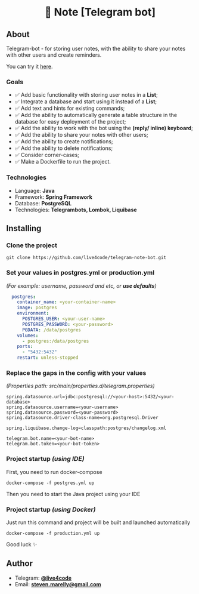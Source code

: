 <h1 align="center">📓 Note [Telegram bot]</h1>

## About

Telegram-bot - for storing user notes, with the ability to share your notes with other users and create reminders.

You can try it [here](https://t.me/enterprise_note_bot).

### Goals

* ✅ Add basic functionality with storing user notes in a **List**;
* ✅ Integrate a database and start using it instead of a **List**;
* ✅ Add text and hints for existing commands;
* ✅ Add the ability to automatically generate a table structure in the database for easy deployment of the project;
* ✅ Add the ability to work with the bot using the **(reply/ inline) keyboard**;
* ✅ Add the ability to share your notes with other users;
* ✅ Add the ability to create notifications;
* ✅ Add the ability to delete notifications;
* ✅ Consider corner-cases;
* ✅ Make a Dockerfile to run the project.

### Technologies

* Language: **Java**
* Framework: **Spring Framework**
* Database: **PostgreSQL**
* Technologies: **Telegrambots, Lombok, Liquibase**

## Installing

### Clone the project

```shell
git clone https://github.com/l1ve4code/telegram-note-bot.git
```

### Set your values in postgres.yml or production.yml

_(For example: username, password and etc, or **use defaults**)_

```yaml
  postgres:
    container_name: <your-container-name>
    image: postgres
    environment:
      POSTGRES_USER: <your-user-name>
      POSTGRES_PASSWORD: <your-password>
      PGDATA: /data/postgres
    volumes:
      - postgres:/data/postgres
    ports:
      - "5432:5432"
    restart: unless-stopped
```

### Replace the gaps in the config with your values

_(Properties path: src/main/properties.d/telegram.properties)_

```properties
spring.datasource.url=jdbc:postgresql://<your-host>:5432/<your-database>
spring.datasource.username=<your-username>
spring.datasource.password=<your-password>
spring.datasource.driver-class-name=org.postgresql.Driver

spring.liquibase.change-log=classpath:postgres/changelog.xml

telegram.bot.name=<your-bot-name>
telegram.bot.token=<your-bot-token>
```

### Project startup _(using IDE)_

First, you need to run docker-compose

```shell
docker-compose -f postgres.yml up
```

Then you need to start the Java project using your IDE

### Project startup _(using Docker)_

Just run this command and project will be built and launched automatically

```shell
docker-compose -f production.yml up
```

Good luck ✨

## Author

* Telegram: **[@live4code](https://t.me/live4code)**
* Email: **steven.marelly@gmail.com**